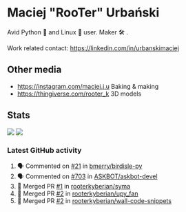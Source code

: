 # Maciej "RooTer" Urbański

Avid Python 🐍 and Linux 🐧 user.
Maker 🛠 .

Work related contact: https://linkedin.com/in/urbanskimaciej

## Other media

* https://instagram.com/maciej.j.u Baking & making
* https://thingiverse.com/rooter_k 3D models

## Stats

![](https://github-readme-stats.vercel.app/api?username=rooterkyberian&hide_title=true&show_icons=true&count_private=true&theme=graywhite)
![](https://komarev.com/ghpvc/?username=rooterkyberian&color=lightgray&style=flat-square)

### Latest GitHub activity
<!--START_SECTION:activity-->
1. 🗣 Commented on [#21](https://github.com/bmerry/birdisle-py/issues/21) in [bmerry/birdisle-py](https://github.com/bmerry/birdisle-py)
2. 🗣 Commented on [#703](https://github.com/ASKBOT/askbot-devel/issues/703) in [ASKBOT/askbot-devel](https://github.com/ASKBOT/askbot-devel)
3. 🎉 Merged PR [#1](https://github.com/rooterkyberian/syma/pull/1) in [rooterkyberian/syma](https://github.com/rooterkyberian/syma)
4. 🎉 Merged PR [#2](https://github.com/rooterkyberian/upy_fan/pull/2) in [rooterkyberian/upy_fan](https://github.com/rooterkyberian/upy_fan)
5. 🎉 Merged PR [#2](https://github.com/rooterkyberian/wall-code-snippets/pull/2) in [rooterkyberian/wall-code-snippets](https://github.com/rooterkyberian/wall-code-snippets)
<!--END_SECTION:activity-->

